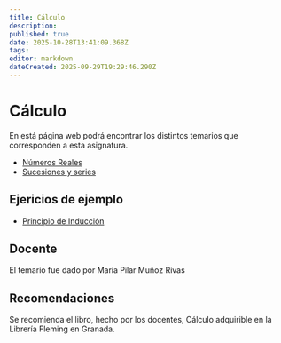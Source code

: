 ```yaml
---
title: Cálculo
description: 
published: true
date: 2025-10-28T13:41:09.368Z
tags: 
editor: markdown
dateCreated: 2025-09-29T19:29:46.290Z
---
```


# Cálculo
En está página web podrá encontrar los distintos temarios que corresponden a esta asignatura.

- [Números Reales](tema1)
- [Sucesiones y series](tema2)

## Ejericios de ejemplo
- [Principio de Inducción](induccion)

## Docente
El temario fue dado por María Pilar Muñoz Rivas

## Recomendaciones
Se recomienda el libro, hecho por los docentes, Cálculo adquirible en la Librería Fleming en Granada.